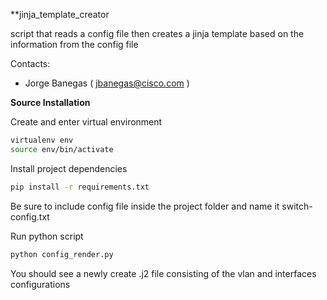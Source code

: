 
**jinja_template_creator

script that reads a config file then creates a jinja template based on the information from the config file

Contacts:

* Jorge Banegas ( jbanegas@cisco.com )


**Source Installation**

Create and enter virtual environment

```bash
virtualenv env
source env/bin/activate
```

Install project dependencies

```bash
pip install -r requirements.txt
```

Be sure to include config file inside the project folder and name it switch-config.txt

Run python script

```bash
python config_render.py
```

You should see a newly create .j2 file consisting of the vlan and interfaces configurations 
